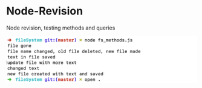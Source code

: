 # Node-Revision
Node revision, testing methods and queries

![all methods working](https://github.com/Lauren-Brett/Node-Revision/blob/master/images/all-methods-working.png)
